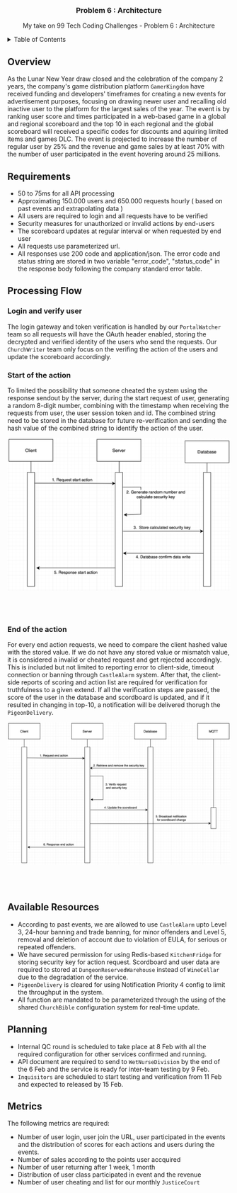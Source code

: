 <br />
<div align="center">
  <h3 align="center">Problem 6 : Architecture</h3>

  <p align="center">
    My take on 99 Tech Coding Challenges - Problem 6 : Architecture
  </p>
</div>

<details>
  <summary>Table of Contents</summary>
  <ol>
    <li><a href="#overview">Overview</a></li>
    <li><a href="#requirements">Requirements</a></li>
    <li><a href="#processing-flow">Processing Flow</a></li>
    <li><a href="#available-resources">Available Resources</a></li>
    <li><a href="#planning">Planning</a></li>
    <li><a href="#metrics">Metrics</a></li>
  </ol>
</details>

<!-- OVERVIEW -->
## Overview

As the Lunar New Year draw closed and the celebration of the company 2 years, the company's game distribution platform `GamerKingdom` have received funding and developers' timeframes for creating a new events for advertisement purposes, focusing on drawing newer user and recalling old inactive user to the platform for the largest sales of the year. The event is by ranking user score and times participated in a web-based game in a global and regional scoreboard and the top 10 in each regional and the global scoreboard will received a specific codes for discounts and aquiring limited items and games DLC. The event is projected to increase the number of regular user by 25% and the revenue and game sales by at least 70% with the number of user participated in the event hovering around 25 millions.

## Requirements

- 50 to 75ms for all API processing
- Approximating 150.000 users and 650.000 requests hourly ( based on past events and extrapolating data )
- All users are required to login and all requests have to be verified
- Security measures for unauthorized or invalid actions by end-users
- The scoreboard updates at regular interval or when requested by end user
- All requests use parameterized url.
- All responses use 200 code and application/json. The error code and status string are stored in two variable "error_code", "status_code" in the response body following the company standard error table.

## Processing Flow

### Login and verify user
The login gateway and token verification is handled by our `PortalWatcher` team so all requests will have the OAuth header enabled, storing the decrypted and verified identity of the users who send the requests. Our `ChurchWriter` team only focus on the verifing the action of the users and update the scoreboard accordingly.

### Start of the action
To limited the possibility that someone cheated the system using the response sendout by the server, during the start request of user, generating a random 8-digit number, combining with the timestamp when receiving the requests from user, the user session token and id. The combined string need to be stored in the database for future re-verification and sending the hash value of the combined string to identify the action of the user.

<img src="img/Start action.png">
<br></br>
<br></br>

### End of the action
For every end action requests, we need to compare the client hashed value with the stored value. If we do not have any stored value or mismatch value, it is considered a invalid or cheated request and get rejected accordingly. This is included but not limited to reporting error to client-side, timeout connection or banning through `CastleAlarm` system. After that, the client-side reports of scoring and action list are required for verification for truthfulness to a given extend. If all the verification steps are passed, the score of the user in the database and scordboard is updated, and if it resulted in changing in top-10, a notification will be delivered thorugh the `PigeonDelivery`.

<img src="img/End action.png">
<br></br>
<br></br>

## Available Resources
- According to past events, we are allowed to use `CastleAlarm` upto Level 3, 24-hour banning and trade banning, for minor offenders and Level 5, removal and deletion of account due to violation of EULA, for serious or repeated offenders.
- We have secured permission for using Redis-based `KitchenFridge` for storing security key for action request. Scordboard and user data are required to stored at `DungeonReservedWarehouse` instead of `WineCellar` due to the degradation of the service.
- `PigeonDelivery` is cleared for using Notification Priority 4 config to limit the throughput in the system.
- All function are mandated to be parameterized through the using of the shared `ChurchBible` configuration system for real-time update.

## Planning
- Internal QC round is scheduled to take place at 8 Feb with all the required configuration for other services confirmed and running.
- API document are required to send to `WetNurseDivision` by the end of the 6 Feb and the service is ready for inter-team testing by 9 Feb.
- `Inquisitors` are scheduled to start testing and verification from 11 Feb and expected to released by 15 Feb.

## Metrics
The following metrics are required:
- Number of user login, user join the URL, user participated in the events and the distribution of scores for each actions and users during the events.
- Number of sales according to the points user accquired
- Number of user returning after 1 week, 1 month
- Distribution of user class participated in event and the revenue
- Number of user cheating and list for our monthly `JusticeCourt`
